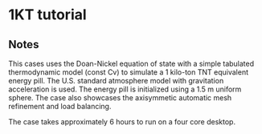 # 1KT tutorial

## Notes

This cases uses the Doan-Nickel equation of state with a simple tabulated thermodynamic model (const Cv) to simulate a 1 kilo-ton TNT equivalent energy pill. The U.S. standard atmosphere model with gravitation acceleration is used. The energy pill is initialized using a 1.5 m uniform sphere. The case also showcases the axisymmetic automatic mesh refinement and load balancing.

The case takes approximately 6 hours to run on a four core desktop.
